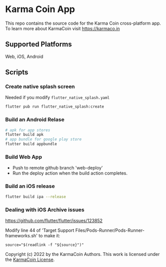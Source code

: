 # Karma Coin App

This repo contains the source code for the Karma Coin cross-platform app.
To learn more about KarmaCoin visit https://karmaco.in

## Supported Platforms
Web, iOS, Android

## Scripts

### Create native splash screen
Needed if you modify `flutter_native_splash.yaml`
```bash
flutter pub run flutter_native_splash:create
```

### Build an Android Relase
```bash
# apk for app stores
flutter build apk
# app bundle for google play store
flutter build appbundle
```

### Build Web App
- Push to remote github branch 'web-deploy'
- Run the deploy action when the build action completes.

### Build an iOS release
```bash
flutter build ipa --release
```

### Dealing with iOS Archive issues
https://github.com/flutter/flutter/issues/123852

Modify line 44 of 'Target Support Files/Pods-Runner/Pods-Runner-frameworks.sh' to make it:

```
source="$(readlink -f "${source}")"
```

Copyright (c) 2022 by the KarmaCoin Authors. This work is licensed under the [KarmaCoin License](https://github.com/karma-coin/.github/blob/main/LICENSE).


